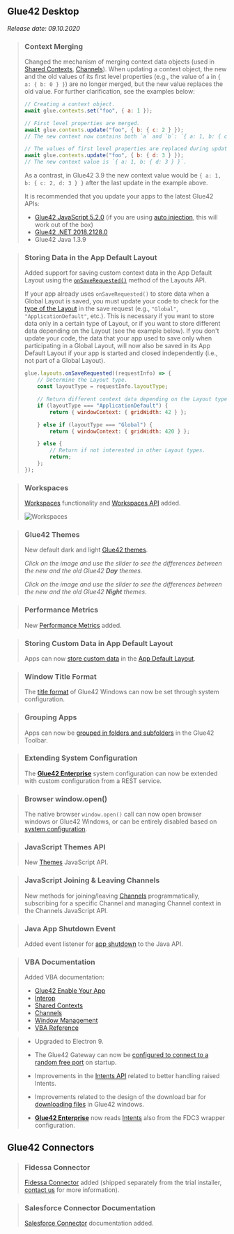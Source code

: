 ## Glue42 Desktop

*Release date: 09.10.2020*

<glue42 name="addClass" class="breakingChanges" element="p" text="Breaking Changes">

> ### Context Merging
>
> Changed the mechanism of merging context data objects (used in [Shared Contexts](../../../glue42-concepts/data-sharing-between-apps/shared-contexts/overview/index.html), [Channels](../../../glue42-concepts/data-sharing-between-apps/channels/overview/index.html)). When updating a context object, the new and the old values of its first level properties (e.g., the value of `a` in `{ a: { b: 0 } }`) are no longer merged, but the new value replaces the old value. For further clarification, see the examples below:
>
> ```javascript
> // Creating a context object.
> await glue.contexts.set("foo", { a: 1 });
>
> // First level properties are merged.
> await glue.contexts.update("foo", { b: { c: 2 } });
> // The new context now contains both `a` and `b`: `{ a: 1, b: { c: 2 } }`.
>
> // The values of first level properties are replaced during update.
> await glue.contexts.update("foo", { b: { d: 3 } });
> // The new context value is `{ a: 1, b: { d: 3 } }`.
> ```
>
> As a contrast, in Glue42 3.9 the new context value would be `{ a: 1, b: { c: 2, d: 3 } }` after the last update in the example above.
>
> It is recommended that you update your apps to the latest Glue42 APIs:
>
> - [Glue42 JavaScript 5.2.0](https://www.npmjs.com/package/@glue42/desktop) (if you are using [auto injection](../../how-to/glue42-enable-your-app/javascript/index.html#auto_injecting_the_library), this will work out of the box)
> - [Glue42 .NET 2018.2128.0](https://www.nuget.org/packages/Glue42/)
> - Glue42 Java 1.3.9

> ### Storing Data in the App Default Layout
>
> Added support for saving custom context data in the App Default Layout using the [`onSaveRequested()`](../../../reference/glue/latest/layouts/index.html#API-onSaveRequested) method of the Layouts API.
>
> If your app already uses `onSaveRequested()` to store data when a Global Layout is saved, you must update your code to check for the [type of the Layout](../../../glue42-concepts/windows/layouts/javascript/index.html#layout_types) in the save request (e.g., `"Global"`, `"ApplicationDefault"`, etc.). This is necessary if you want to store data only in a certain type of Layout, or if you want to store different data depending on the Layout (see the example below). If you don't update your code, the data that your app used to save only when participating in a Global Layout, will now also be saved in its App Default Layout if your app is started and closed independently (i.e., not part of a Global Layout).
>
> ```javascript
> glue.layouts.onSaveRequested((requestInfo) => {
>     // Determine the Layout type.
>     const layoutType = requestInfo.layoutType;
>
>     // Return different context data depending on the Layout type.
>     if (layoutType === "ApplicationDefault") {
>         return { windowContext: { gridWidth: 42 } };
>
>     } else if (layoutType === "Global") {
>         return { windowContext: { gridWidth: 420 } };
>
>     } else {
>         // Return if not interested in other Layout types.
>         return;
>     };
> });
> ```

<glue42 name="addClass" class="newFeatures" element="p" text="New Features">

> ### Workspaces
>
> [Workspaces](../../../glue42-concepts/windows/workspaces/overview/index.html) functionality and [Workspaces API](../../../reference/glue/latest/workspaces/index.html) added.
>
> ![Workspaces](../../../images/workspaces/workspaces.gif)

> ### Glue42 Themes
>
> New default dark and light [Glue42 themes](../../../glue42-concepts/windows/themes/overview/index.html).
>
> *Click on the image and use the slider to see the differences between the new and the old Glue42 **Day** themes.*
>
> <glue42 name="slider" top="../../../images/changelog/new-light.png" bottom="../../../images/changelog/old-light.png">
>
> *Click on the image and use the slider to see the differences between the new and the old Glue42 **Night** themes.*
>
> <glue42 name="slider" top="../../../images/changelog/new-dark.png" bottom="../../../images/changelog/old-dark.png">

> ### Performance Metrics
>
> New [Performance Metrics](../../../glue42-concepts/metrics/overview/index.html#generation-performance_metrics) added.

> ### Storing Custom Data in App Default Layout
>
> Apps can now [store custom data](../../../glue42-concepts/windows/layouts/javascript/index.html#saving_and_updating_context) in the [App Default Layout](../../../glue42-concepts/windows/layouts/overview/index.html).

> ### Window Title Format
>
> The [title format](../../../developers/configuration/system/index.html#app_settings-title_format) of Glue42 Windows can now be set through system configuration.

> ### Grouping Apps
>
> Apps can now be [grouped in folders and subfolders](../../../developers/configuration/application/index.html#grouping_apps) in the Glue42 Toolbar.

> ### Extending System Configuration
>
> The [**Glue42 Enterprise**](https://glue42.com/enterprise/) system configuration can now be extended with custom configuration from a REST service.

> ### Browser window.open()
>
> The native browser `window.open()` call can now open browser windows or Glue42 Windows, or can be entirely disabled based on [system configuration](../../../glue42-concepts/windows/window-management/javascript/index.html#opening_windows-handling_the_browser_windowopen).

> ### JavaScript Themes API
>
> New [Themes](../../../glue42-concepts/windows/themes/javascript/index.html) JavaScript API.

> ### JavaScript Joining & Leaving Channels
>
> New methods for joining/leaving [Channels](../../../glue42-concepts/data-sharing-between-apps/channels/javascript/index.html) programmatically, subscribing for a specific Channel and managing Channel context in the Channels JavaScript API.

> ### Java App Shutdown Event
>
> Added event listener for [app shutdown](../../how-to/glue42-enable-your-app/java/index.html#referencing_and_initialization-application_shutdown) to the Java API.

> ### VBA Documentation
>
> Added VBA documentation:
> - [Glue42 Enable Your App](../../how-to/glue42-enable-your-app/vba/index.html)
> - [Interop](../../../glue42-concepts/data-sharing-between-apps/interop/vba/index.html)
> - [Shared Contexts](../../../glue42-concepts/data-sharing-between-apps/shared-contexts/vba/index.html)
> - [Channels](../../../glue42-concepts/data-sharing-between-apps/channels/vba/index.html)
> - [Window Management](../../../glue42-concepts/windows/window-management/vba/index.html)
> - [VBA Reference](../../how-to/glue42-enable-your-app/vba/index.html#comvba_reference)

<glue42 name="addClass" class="bugFixes" element="p" text="Improvements and Bug Fixes">

> - Upgraded to Electron 9.
>
> - The Glue42 Gateway can now be [configured to connect to a random free port](../../../developers/configuration/system/index.html#dynamic_gateway_port) on startup.
>
> - Improvements in the [Intents API](../../../reference/glue/latest/intents/index.html) related to better handling raised Intents.
>
> - Improvements related to the design of the download bar for [downloading files](../../../glue42-concepts/glue42-platform-features/index.html#downloading_files) in Glue42 windows.
>
> - [**Glue42 Enterprise**](https://glue42.com/enterprise/) now reads [Intents](../../fdc3-compliance/index.html#fdc3_for_glue42_enterprise-intents) also from the FDC3 wrapper configuration.

## Glue42 Connectors

<glue42 name="addClass" class="newFeatures" element="p" text="New Features">

> ### Fidessa Connector
>
> [Fidessa Connector](../../../connectors/fidessa-connector/overview/index.html) added (shipped separately from the trial installer, [contact us](https://glue42.com/contacts/) for more information).

> ### Salesforce Connector Documentation
>
> [Salesforce Connector](../../../connectors/salesforce-connector/overview/index.html) documentation added.